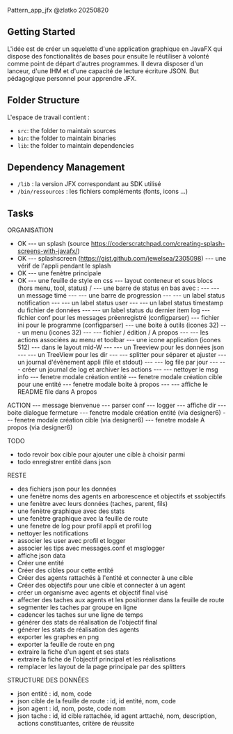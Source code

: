 Pattern_app_jfx
@zlatko
20250820

## Getting Started

L'idée est de créer un squelette d'une application graphique en JavaFX qui dispose des fonctionalités de bases pour ensuite le réutiliser à volonté comme point de départ d'autres programmes. Il devra disposer d'un lanceur, d'une IHM et d'une capacité de lecture écriture JSON.
But pédagogique personnel pour apprendre JFX.

## Folder Structure

L'espace de travail contient :

- `src`: the folder to maintain sources
- `bin`: the folder to maintain binaries
- `lib`: the folder to maintain dependencies

## Dependency Management

- `/lib` : la version JFX correspondant au SDK utilisé
- `/bin/ressources` : les fichiers compléments (fonts, icons ...)

## Tasks

ORGANISATION
- OK --- un splash (source https://coderscratchpad.com/creating-splash-screens-with-javafx/)
- OK --- splashscreen (https://gist.github.com/jewelsea/2305098)
--- une vérif de l'appli pendant le splash
- OK --- une fenètre principale
- OK --- une feuille de style en css
--- layout conteneur et sous blocs (hors menu, tool, status) / 
--- une barre de status en bas avec :
--- --- un message timé
--- --- une barre de progression
--- --- un label status notification
--- --- un label status user
--- --- un label status timestamp du fichier de données
--- --- un label status du dernier item log
--- fichier conf pour les messages préenregistré (configparser)
--- fichier ini pour le programme (configparser)
--- une boite à outils (icones 32)
--- un menu (icones 32)
--- --- fichier / édition / A propos
--- --- les actions associées au menu et toolbar
--- une icone application (icones 512)
--- dans le layout mid-W
--- --- un Treeview pour les données json
--- --- un TreeView pour les dir
--- --- splitter pour séparer et ajuster
--- un journal d'évènement appli (file et stdout)
--- --- log file par jour
--- --- créer un journal de log et archiver les actions
--- --- nettoyer le msg info
--- fenetre modale création entité
--- fenetre modale création cible pour une entité
--- fenetre modale boite à propos
--- --- affiche le README file dans A propos

ACTION
--- message bienvenue
--- parser conf
--- logger
--- affiche dir
--- boite dialogue fermeture
--- fenetre modale création entité (via designer6)
--- fenetre modale création cible (via designer6)
--- fenetre modale A propos (via designer6)

TODO
- todo revoir box cible pour ajouter une cible à choisir parmi
- todo enregistrer entité dans json

RESTE
- des fichiers json pour les données
- une fenètre noms des agents en arborescence et objectifs et ssobjectifs
- une fenètre avec leurs données (taches, parent, fils)
- une fenètre graphique avec des stats
- une fenètre graphique avec la feuille de route
- une fenetre de log pour profil appli et profil log
- nettoyer les notifications
- associer les user avec profil et logger
- associer les tips avec messages.conf et msglogger
- affiche json data
- Créer une entité
- Créer des cibles pour cette entité
- Créer des agents rattachés à l'entité et connecter à une cible
- Créer des objectifs pour une cible et connecter à un agent
- créer un organisme avec agents et objectif final visé
- affecter des taches aux agents et les positionner dans la feuille de route
- segmenter les taches par groupe en ligne
- cadencer les taches sur une ligne de temps
- générer des stats de réalisation de l'objectif final
- générer les stats de réalisation des agents
- exporter les graphes en png
- exporter la feuille de route en png
- extraire la fiche d'un agent et ses stats
- extraire la fiche de l'objectif principal et les réalisations
- remplacer les layout de la page principale par des splitters

STRUCTURE DES DONNÉES
- json entité : id, nom, code
- json cible de la feuille de route : id, id entité, nom, code
- json agent : id, nom, poste, code nom
- json tache : id, id cible rattachée, id agent arttaché, nom, description, actions constituantes, critère de réussite
